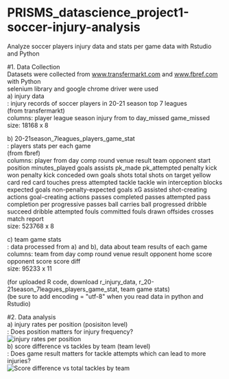 # PRISMS_datascience_project1-soccer-injury-analysis
Analyze soccer players injury data and stats per game data with Rstudio and Python  

#1. Data Collection  
Datasets were collected from www.transfermarkt.com and www.fbref.com with Python  
selenium library and google chrome driver were used  
a) injury data	
: injury records of soccer players in 20-21 season top 7 leagues  
(from transfermarkt)  
columns: player	league	season	injury	from	to	day_missed	game_missed  
size: 18168 x 8  
  
b) 20-21season_7leagues_players_game_stat  
: players stats per each game  
(from fbref)  
columns: player from day comp round venue result team opponent	start	position minutes_played	goals	assists	pk_made	pk_attempted penalty kick won penalty kick conceded	own goals	shots total	shots on target	yellow card	red card	touches	press attempted	tackle	tackle win	interception blocks expected goals	non-penalty-expected goals	xG assisted	shot-creating actions	goal-creating actions	passes completed	passes attempted pass completion per progressive passes ball carries	ball progressed	dribble succeed	dribble attempted	fouls committed	fouls drawn offsides crosses	match report  
size: 523768 x 8  
  
c) team game stats  
: data processed from a) and b), data about team results of each game  	
columns: team	from	day	comp	round	venue	result	opponent	home score	opponent score	score diff  
size: 95233 x 11  
  
(for uploaded R code, download r_injury_data, r_20-21season_7leagues_players_game_stat, team game stats)  
(be sure to add encoding = "utf-8" when you read data in python and Rstudio)  
  
#2. Data analysis  
a) injury rates per position (posisiton level)  
: Does position matters for injury frequency?  
![injury rates per position](https://user-images.githubusercontent.com/54821805/149681389-e2251928-8a71-422b-9386-80fba6f68f10.png)  
b) score difference vs tackles by team (team level)  
: Does game result matters for tackle attempts which can lead to more injuries?  
![Score difference vs total tackles by team](https://user-images.githubusercontent.com/54821805/149681392-74f7f74e-a788-4eb1-b4d2-dfb54185f659.png)  
